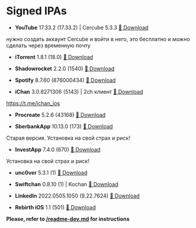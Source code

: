 # Signed IPAs

- **YouTube** 17.33.2 (17.33.2) | Cercube 5.3.3 <a href="itms-services://?action=download-manifest&amp;url=https://raw.githubusercontent.com/Kylmakalle/ipa/master/apps/cercube/Info.plist">📲 Download</a>

нужно создать аккаунт Cercube и войти в него, это бесплатно и можно сделать через временную почту

- **iTorrent** 1.8.1 (18.0) <a href="itms-services://?action=download-manifest&amp;url=https://raw.githubusercontent.com/Kylmakalle/ipa/master/apps/itorrent/Info.plist">📲 Download</a>

- **Shadowrocket** 2.2.0 (1540) <a href="itms-services://?action=download-manifest&amp;url=https://raw.githubusercontent.com/Kylmakalle/ipa/master/apps/shadowrocket/Info.plist">📲 Download</a>

- **Spotify** 8.7.60 (876000434) <a href="itms-services://?action=download-manifest&amp;url=https://raw.githubusercontent.com/Kylmakalle/ipa/master/apps/spotify/Info.plist">📲 Download</a>

- **iChan** 3.0.8271306 (5143) | 2ch клиент <a href="itms-services://?action=download-manifest&amp;url=https://raw.githubusercontent.com/Kylmakalle/ipa/master/apps/ichan/Info.plist">📲 Download</a>

https://t.me/ichan_ios

- **Procreate** 5.2.6 (43168) <a href="itms-services://?action=download-manifest&amp;url=https://raw.githubusercontent.com/Kylmakalle/ipa/master/apps/procreate/Info.plist">📲 Download</a>

- **SberbankApp** 10.13.0 (173) <a href="itms-services://?action=download-manifest&amp;url=https://raw.githubusercontent.com/Kylmakalle/ipa/master/apps/sberbank-old/Info.plist">📲 Download</a>

Старая версия. Установка на свой страх и риск!

- **InvestApp** 7.4.0 (670) <a href="itms-services://?action=download-manifest&amp;url=https://raw.githubusercontent.com/Kylmakalle/ipa/master/apps/sber-investor/Info.plist">📲 Download</a>

Установка на свой страх и риск!

- **unc0ver** 5.3.1 (1) <a href="itms-services://?action=download-manifest&amp;url=https://raw.githubusercontent.com/Kylmakalle/ipa/master/apps/uncover/Info.plist">📲 Download</a>

- **Swiftchan** 0.8.10 (1) | Kochan <a href="itms-services://?action=download-manifest&amp;url=https://raw.githubusercontent.com/Kylmakalle/ipa/master/apps/kochan/Info.plist">📲 Download</a>

- **LinkedIn** 2022.0505.1050 (9.22.7624) <a href="itms-services://?action=download-manifest&amp;url=https://raw.githubusercontent.com/Kylmakalle/ipa/master/apps/linkedin/Info.plist">📲 Download</a>

- **Rebirth iOS** 1.1 (501) <a href="itms-services://?action=download-manifest&amp;url=https://raw.githubusercontent.com/Kylmakalle/ipa/master/apps/tbi/Info.plist">📲 Download</a>

__Please, refer to [/readme-dev.md](/readme-dev.md) for instructions__